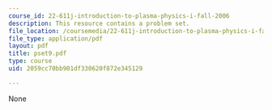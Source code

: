 ```yaml
---
course_id: 22-611j-introduction-to-plasma-physics-i-fall-2006
description: This resource contains a problem set.
file_location: /coursemedia/22-611j-introduction-to-plasma-physics-i-fall-2006/2059cc70bb901df330620f872e345129_pset9.pdf
file_type: application/pdf
layout: pdf
title: pset9.pdf
type: course
uid: 2059cc70bb901df330620f872e345129

---
```

None